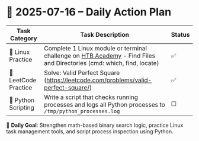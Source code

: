 # 📌 2025-07-16 – Daily Action Plan

| Task Category         | Task Description                                                                                                             | Status |
|----------------------|------------------------------------------------------------------------------------------------------------------------------|--------|
| 🐧 Linux Practice      | Complete 1 Linux module or terminal challenge on [HTB Academy](https://academy.hackthebox.com/module/18/section/81)    -     Find Files and Directories  (cmd: which, find, locate)                   | ✅      |
| 🧠 LeetCode Practice   | Solve: Valid Perfect Square (https://leetcode.com/problems/valid-perfect-square/)                                          | ✅      |
| 🐍 Python Scripting    | Write a script that checks running processes and logs all Python processes to `/tmp/python_processes.log`                  | ☐      |

🎯 **Daily Goal**: Strengthen math-based binary search logic, practice Linux task management tools, and script process inspection using Python.
